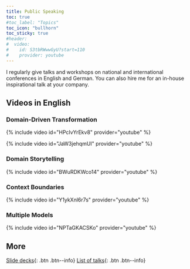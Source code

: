 ```yaml
---
title: Public Speaking
toc: true
#toc_label: "Topics"
toc_icon: "bullhorn"
toc_sticky: true
#header:
#  video:
#    id: S3tbRWwwGyU?start=110
#    provider: youtube
---
```


I regularly give talks and workshops on national and international conferences in English and German.
You can also hire me for an in-house inspirational talk at your company.

## Videos in English

### Domain-Driven Transformation
<!-- Strategic Domain-Driven Refactorings  @ DDD Europe 2023 -->
{% include video id="HPcIvYrEkv8" provider="youtube" %}

<!-- Domain-Driven Transformation  @ BuildStuff 2024 -->
{% include video id="JaW3jehqmUI" provider="youtube" %}

### Domain Storytelling
<!-- Domain Storytelling  @ JFokus 2022 -->
{% include video id="BWuRDKWco14" provider="youtube" %}

<!-- Domain Storytelling @ microXchg 2019 
S3tbRWwwGyU
-->

### Context Boundaries
<!-- With Stefan  @ DDD Europe 2018 -->
{% include video id="Y1ykXnl6r7s" provider="youtube" %}

### Multiple Models
<!-- Multiple Models  @ JDK IO 2018 -->
{% include video id="NPTaGKACSKo" provider="youtube" %}

<!--
## Videos in German
-->

## More

[Slide decks](https://speakerdeck.com/hschwentner/){: .btn .btn--info}
[List of talks](https://sessionize.com/hschwentner/){: .btn .btn--info}
